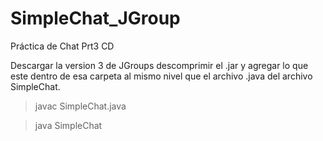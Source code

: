 # SimpleChat_JGroup
Práctica de Chat Prt3 CD

Descargar la version 3 de JGroups descomprimir el .jar y agregar lo que este dentro de esa carpeta al
mismo nivel que el archivo .java del archivo SimpleChat.

> javac SimpleChat.java


> java SimpleChat
